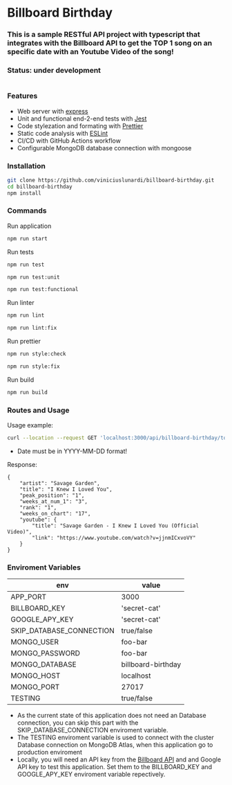 # Billboard Birthday
### This is a sample RESTful API project with typescript that integrates with the Billboard API to get the TOP 1 song on an specific date with an Youtube Video of the song!
### Status: under development
#
#
### Features
- Web server with [express](https://www.npmjs.com/package/express "express")
- Unit and functional end-2-end tests with [Jest](https://www.npmjs.com/package/jest "Jest")
- Code stylezation and formating with [Prettier](https://prettier.io/ "Prettier")
- Static code analysis with [ESLint](https://eslint.org/ "ESLint")
- CI/CD with GitHub Actions workflow
- Configurable MongoDB database connection with mongoose

### Installation 
```sh
git clone https://github.com/viniciuslunardi/billboard-birthday.git
cd billboard-birthday
npm install
```

### Commands

Run application

```sh            
npm run start
```

Run tests

```sh            
npm run test
```
```sh            
npm run test:unit
```
```sh            
npm run test:functional
```

Run linter

```sh            
npm run lint
```
```sh            
npm run lint:fix
```

Run prettier

```sh            
npm run style:check
```
```sh            
npm run style:fix
```

Run build

```sh            
npm run build
```
### Routes and Usage
Usage example:
```sh            
curl --location --request GET 'localhost:3000/api/billboard-birthday/top-hundred?date=2000-02-06'
```
* Date must be in YYYY-MM-DD format!

Response:
```
{
    "artist": "Savage Garden",
    "title": "I Knew I Loved You",
    "peak_position": "1",
    "weeks_at_num_1": "3",
    "rank": "1",
    "weeks_on_chart": "17",
    "youtube": {
        "title": "Savage Garden - I Knew I Loved You (Official Video)",
        "link": "https://www.youtube.com/watch?v=jjnmICxvoVY"
    }
}
```

### Enviroment Variables

env  | value
------------- | -------------
APP_PORT | 3000
BILLBOARD_KEY | 'secret-cat'
GOOGLE_APY_KEY | 'secret-cat'
SKIP_DATABASE_CONNECTION | true/false
MONGO_USER  | foo-bar
MONGO_PASSWORD  | foo-bar
MONGO_DATABASE  | billboard-birthday
MONGO_HOST | localhost
MONGO_PORT  | 27017
TESTING  | true/false

* As the current state of this application does not need an Database connection, you can skip this part with the SKIP_DATABASE_CONNECTION enviroment variable. 
* The TESTING enviroment variable is used to connect with the cluster Database connection on MongoDB Atlas, when this application go to production enviroment
* Locally, you will need an API key from the [Billboard API](https://rapidapi.com/LDVIN/api/billboard-api/ "Billboard API") and and Google API key to test this application. Set them to the BILLBOARD_KEY and GOOGLE_APY_KEY enviroment variable repectively.
